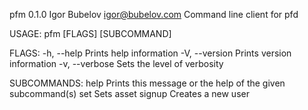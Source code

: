 pfm 0.1.0
Igor Bubelov <igor@bubelov.com>
Command line client for pfd

USAGE:
    pfm [FLAGS] [SUBCOMMAND]

FLAGS:
    -h, --help       Prints help information
    -V, --version    Prints version information
    -v, --verbose    Sets the level of verbosity

SUBCOMMANDS:
    help      Prints this message or the help of the given subcommand(s)
    set       Sets asset
    signup    Creates a new user

